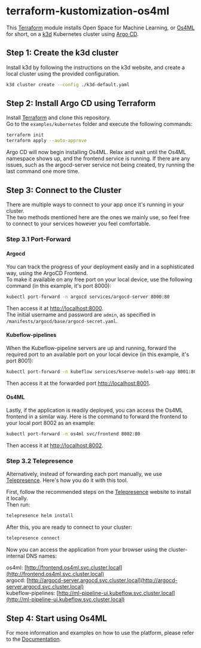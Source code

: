 # terraform-kustomization-os4ml

This [Terraform] module installs Open Space for Machine Learning, or [Os4ML] for short, on a [k3d] Kubernetes cluster using [Argo CD].

## Step 1: Create the k3d cluster

Install k3d by following the instructions on the k3d website, and create a local cluster using the provided configuration.

```bash
k3d cluster create --config ./k3d-default.yaml
```

## Step 2: Install Argo CD using Terraform

Install [Terraform] and clone this repository.  
Go to the `examples/kubernetes` folder and execute the following commands:

```bash
terraform init
terraform apply --auto-approve
```
Argo CD will now begin installing Os4ML.
Relax and wait until the Os4ML namespace shows up, and the frontend service is running. If there are any issues, such as the argocd-server service not being created, try running the last command one more time.

## Step 3: Connect to the Cluster

There are multiple ways to connect to your app once it's running in your cluster.  
The two methods mentioned here are the ones we mainly use, so feel free to connect to your services however you feel comfortable.

### Step 3.1 Port-Forward

#### Argocd

You can track the progress of your deployment easily and in a sophisticated way, using the ArgoCD Frontend.  
To make it available on any free port on your local device, use the following command (in this example, it's port 8000):

```bash
kubectl port-forward -n argocd services/argocd-server 8000:80
```

Then access it at [http://localhost:8000](http://localhost:8000).  
The initial username and password are `admin`, as specified in `/manifests/argocd/base/argocd-secret.yaml`.

#### Kubeflow-pipelines

When the Kubeflow-pipeline servers are up and running, forward the required port to an available port on your local device (in this example, it's port 8001):

```bash
kubectl port-forward -n kubeflow services/kserve-models-web-app 8001:80
```

Then access it at the forwarded port [http://localhost:8001](http://localhost:8001).

#### Os4ML

Lastly, if the application is readily deployed, you can access the Os4ML frontend in a similar way. Here is the command to forward the frontend to your local port 8002 as an example:

```bash
kubectl port-forward -n os4ml svc/frontend 8002:80
```

Then access it at [http://localhost:8002](http://localhost:8002).

### Step 3.2 Telepresence

Alternatively, instead of forwarding each port manually, we use [Telepresence]. Here's how you do it with this tool.

First, follow the recommended steps on the [Telepresence] website to install it locally.  
Then run:

```bash
telepresence helm install
```

After this, you are ready to connect to your cluster:

```bash
telepresence connect
```

Now you can access the application from your browser using the cluster-internal DNS names:

os4ml: [http://frontend.os4ml.svc.cluster.local](http://frontend.os4ml.svc.cluster.local)  
argocd: [http://argocd-server.argocd.svc.cluster.local](http://argocd-server.argocd.svc.cluster.local)  
kubeflow-pipelines: [http://ml-pipeline-ui.kubeflow.svc.cluster.local](http://ml-pipeline-ui.kubeflow.svc.cluster.local)

## Step 4: Start using Os4ML

For more information and examples on how to use the platform, please refer to the [Documentation](https://wogra-ag.github.io/os4ml-docs/).

[Os4ML]: https://github.com/WOGRA-AG/Os4ML
[Argo CD]: https://argo-cd.readthedocs.io
[Terraform]: https://www.terraform.io/
[k3d]: https://k3d.io
[Telepresence]: https://www.telepresence.io/
